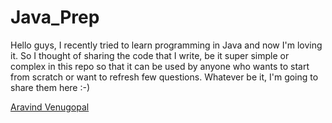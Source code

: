 # Java_Prep
Hello guys, I recently tried to learn programming in Java and now I'm loving it. So I thought of sharing the code that I write, be it super simple or complex in this repo so that it can be used by anyone who wants to start from scratch or want to refresh few questions. Whatever be it, I'm going to share them here :-)

[Aravind Venugopal](https://aravind.me)
